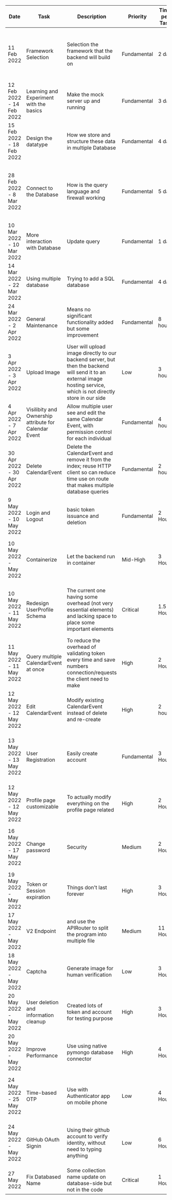 | Date                      | Task                                                  | Description                                                                                                                                                            | Priority    | Time per Task | Progress | Comment                                                                                 |
|---------------------------|-------------------------------------------------------|------------------------------------------------------------------------------------------------------------------------------------------------------------------------|-------------|---------------|----------|-----------------------------------------------------------------------------------------|
| 11 Feb 2022               | Framework Selection                                   | Selection the framework that the backend will build on                                                                                                                 | Fundamental | 2 day         | Finished | Initially chose Flask, but seems Fast API is more "modern" therefore better performance |
| 12 Feb 2022 - 14 Feb 2022 | Learning and Experiment with the basics               | Make the mock server up and running                                                                                                                                    | Fundamental | 3 day         | Finished | Acquired a domain and learned how to use Nginx to setup a firewall                      |
| 15 Feb 2022 - 18 Feb 2022 | Design the datatype                                   | How we store and structure these data in multiple Database                                                                                                             | Fundamental | 4 day         | Finished | Also run a simple stress-test on e the server                                           |
| 28 Feb 2022 - 8 Mar 2022  | Connect to the Database                               | How is the query language and firewall working                                                                                                                         | Fundamental | 5 day         | Finished | The DB chosen also based on open-ended which prevent vendor lock-in to certain DB       |
| 10 Mar 2022 - 10 Mar 2022 | More interaction with Database                        | Update query                                                                                                                                                           | Fundamental | 1 day         | Finished | Progress Report Day                                                                     |
| 14 Mar 2022 - 22 Mar 2022 | Using multiple database                               | Trying to add a SQL database                                                                                                                                           | Fundamental | 4 day         | Failed   | **See Feature Specification for detail**                                                |
| 24 Mar 2022 - 2 Apr 2022  | General Maintenance                                   | Means no significant functionality added but some improvement                                                                                                          | Fundamental | 8 hours       | Finished | Modify existing data entry in Database is a pain                                        |
| 3 Apr 2022 - 3 Apr 2022   | Upload Image                                          | User will upload image directly to our backend server, but then the backend will send it to an external image hosting service, which is not directly store in our side | Low         | 3 hours       | Finished | The free tier should be enough                                                          |
| 4 Apr 2022 - 7 Apr 2022   | Visilibity and Ownership attribute for Calendar Event | Allow multiple user see and edit the same Calendar Event, with permission control for each individual                                                                  | Fundamental | 4 hours       | Finished | Why I didn't thinking this at the beginning                                             |
| 30 Apr 2022 - 30 Apr 2022 | Delete CalendarEvent                                  | Delete the CalendarEvent and remove it from the index; reuse HTTP client so can reduce time use on route that makes multiple database queries                          | Fundamental | 2 hours       | Finished | Time improvement vary, still largely depend on the service provide                      |
| 9 May 2022 - 10 May 2022  | Login and Logout                                      | basic token issuance and deletion                                                                                                                                      | Fundamental | 2 Hours       | Finished | Using person_id as account name                                                         |
| 10 May 2022 -  May 2022   | Containerize                                          | Let the backend run in container                                                                                                                                       | Mid-High    | 3 Hours       | Started  | Possible makes update easier, but require some learning and investigation               |                                                                                                                                                               |
| 10 May 2022 - 11 May 2022 | Redesign UserProfile Schema                           | The current one having some overhead (not very essential elements) and lacking space to place some important elements                                                  | Critical    | 1.5 Hours     | Finished | Right now is not too late to do this because we will accept user registration soon      |
| 11 May 2022 - 11 May 2022 | Query multiple CalendarEvent at once                  | To reduce the overhead of validating token every time and save numbers connection/requests the client need to make                                                     | High        | 2 Hours       | Finished | Would be nice to do some benchmarks before and after                                    |
| 12 May 2022 - 12 May 2022 | Edit CalendarEvent                                    | Modify existing CalendarEvent instead of delete and re-create                                                                                                          | High        | 2 hours       | Finished | Another essential functionality                                                         |
| 13 May 2022 - 13 May 2022 | User Registration                                     | Easily create account                                                                                                                                                  | Fundamental | 3 Hours       | Planned  | Didn't implemented in early stage to avoid massive amount of breaking changes           |
| 12 May 2022 - 12 May 2022 | Profile page customizable                             | To actually modify everything on the profile page related                                                                                                              | High        | 2 Hours       | Finished | Part of the registration process                                                        |
| 16 May 2022 - 17 May 2022 | Change password                                       | Security                                                                                                                                                               | Medium      | 2 Hours       | Finished | Should revoke all existing session/token when password changed?                         |
| 19 May 2022 -  May 2022   | Token or Session expiration                           | Things don't last forever                                                                                                                                              | High        | 3 Hours       | Planned  | Maybe along with functionality to manage all token under the account                    |
| 17 May 2022 -  May 2022   | V2 Endpoint                                           | and use the APIRouter to split the program into multiple file                                                                                                          | Medium      | 11 Hours      | Finished | **See Feature Specification for detail**                                                |
| 18 May 2022 -  May 2022   | Captcha                                               | Generate image for human verification                                                                                                                                  | Low         | 3 Hours       | Started  | **See Feature Specification for detail**                                                |
| 20 May 2022 -  May 2022   | User deletion and information cleanup                 | Created lots of token and account for testing purpose                                                                                                                  | High        | 3 Hours       | Finished | Database manipulation not ACID yet                                                      |
| 20 May 2022 -  May 2022   | Improve Performance                                   | Use using native pymongo database connector                                                                                                                            | High        | 4 Hours       | Finished | Requires access to non-HTTP port                                                        |
| 24 May 2022 - 25 May 2022 | Time-based OTP                                        | Use with Authenticator app on mobile phone                                                                                                                             | Low         | 4 Hours       | Finished | Much more cool and secure than using plain password and potential for future 2FA        |
| 24 May 2022 -  May 2022   | GitHub OAuth Signin                                   | Using their github account to verify identity, without need to typing anything                                                                                         | Low         | 6 Hours       | Started  | Requires lots of research and investigation upfront and coordination with frontend      |
| 27 May 2022 | Fix Databased Name | Some collection name update on database-side but not in the code|Critical| 1 Hour| |